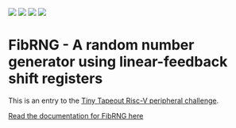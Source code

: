 ![](../../workflows/gds/badge.svg) ![](../../workflows/docs/badge.svg) ![](../../workflows/test/badge.svg) ![](../../workflows/fpga/badge.svg)

# FibRNG - A random number generator using linear-feedback shift registers

This is an entry to the [Tiny Tapeout Risc-V peripheral challenge](https://tinytapeout.com/competitions/risc-v-peripheral/).


[Read the documentation for FibRNG here](docs/info.md)

```{include} docs/info.md
```